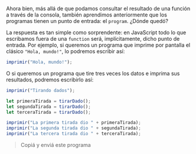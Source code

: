 Ahora bien, más allá de que podamos consultar el resultado de una función a través de la consola, también aprendimos anteriormente que los programas tienen un punto de entrada: el `program`. ¿Dónde quedó?

La respuesta es tan simple como sorprendente: en JavaScript todo lo que escribamos fuera de una `function` será, implícitamente, dicho punto de entrada. Por ejemplo, si queremos un programa que imprime por pantalla el clásico `"Hola, mundo!"`, lo podremos escribir así:

```javascript
imprimir("Hola, mundo!");
```

O si queremos un programa que tire tres veces los datos e imprima sus resultados, podremos escribirlo así: 

```javascript
imprimir("Tirando dados");

let primeraTirada = tirarDado();
let segundaTirada = tirarDado();
let terceraTirada = tirarDado();

imprimir("La primera tirada dio " + primeraTirada);
imprimir("La segunda tirada dio " + segundaTirada);
imprimir("La tercera tirada dio " + terceraTirada);
```

> Copiá y enviá este programa


